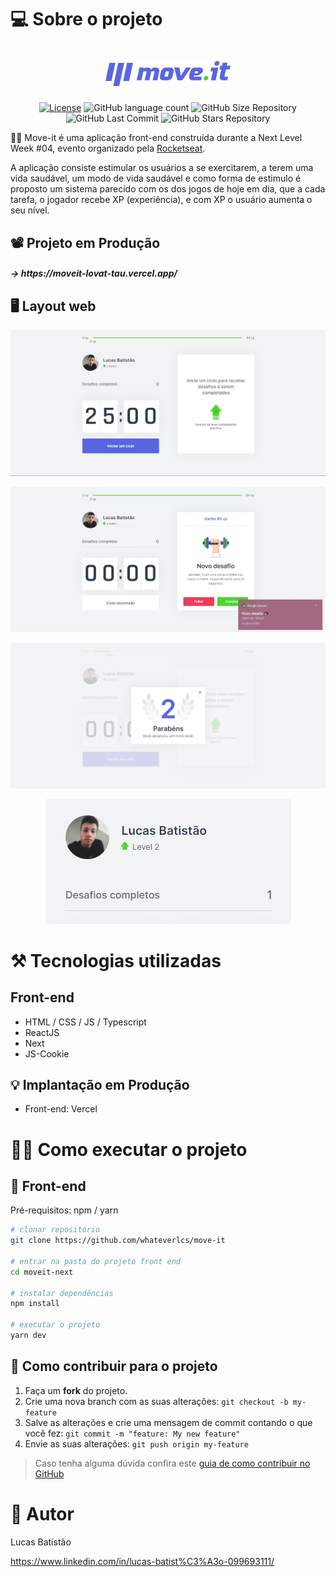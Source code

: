 # 💻 Sobre o projeto

<h1 align="center">
    <img alt="move-it" title="#Logo" src="https://github.com/whateverlcs/move-it/blob/main/public/logo-full.svg" width="200px" />
</h1>

<p align="center">
  <a href="https://github.com/whateverlcs/move-it/blob/main/LICENSE"><img alt="License" src="https://img.shields.io/npm/l/react?color=blue" /></a>
  
  <img alt="GitHub language count" src="https://img.shields.io/github/languages/count/whateverlcs/move-it?color=blue">
  
  <img alt="GitHub Size Repository" src="https://img.shields.io/github/repo-size/whateverlcs/move-it?color=blue">
    
  <img alt="GitHub Last Commit" src="https://img.shields.io/github/last-commit/whateverlcs/move-it?color=blue">
  
  <img alt="GitHub Stars Repository" src="https://img.shields.io/github/stars/whateverlcs/move-it?style=social">
</p>

🏋️‍♂️ Move-it é uma aplicação front-end construída durante a Next Level Week #04, evento organizado pela [Rocketseat](https://rocketseat.com.br/ "Site da Rocketseat").

A aplicação consiste estimular os usuários a se exercitarem, a terem uma vida saudável, um modo de vida saudável e como forma de estimulo é proposto um sistema parecido com os dos jogos de hoje em dia, que a cada tarefa, o jogador recebe XP (experiência), e com XP o usuário aumenta o seu nível.

## 📽 Projeto em Produção
<h5>
    -> https://moveit-lovat-tau.vercel.app/
</h5>

## 🖥 Layout web
![Main](https://github.com/whateverlcs/move-it/blob/main/assets/main.png)

![New-Challenge](https://github.com/whateverlcs/move-it/blob/main/assets/new-challenge.png)

![Challenge-Completed](https://github.com/whateverlcs/move-it/blob/main/assets/challenge-completed.png)

<p align="center">
  <img alt="Challenges-Done" title="Challenges-Done" src="https://github.com/whateverlcs/move-it/blob/main/assets/challenges-done.png">
</p>

# ⚒ Tecnologias utilizadas
## Front-end
- HTML / CSS / JS / Typescript
- ReactJS
- Next
- JS-Cookie

## 💡 Implantação em Produção
- Front-end: Vercel

# 👨‍🔧 Como executar o projeto

## 🎨 Front-end
Pré-requisitos: npm / yarn

```bash
# clonar repositório
git clone https://github.com/whateverlcs/move-it

# entrar na pasta do projeto front end
cd moveit-next

# instalar dependências
npm install

# executar o projeto
yarn dev
```

## 🤝 Como contribuir para o projeto

1. Faça um **fork** do projeto.
2. Crie uma nova branch com as suas alterações: `git checkout -b my-feature`
3. Salve as alterações e crie uma mensagem de commit contando o que você fez: `git commit -m "feature: My new feature"`
4. Envie as suas alterações: `git push origin my-feature`
> Caso tenha alguma dúvida confira este [guia de como contribuir no GitHub](https://github.com/firstcontributions/first-contributions)

# 🤵 Autor

Lucas Batistão

https://www.linkedin.com/in/lucas-batist%C3%A3o-099693111/

